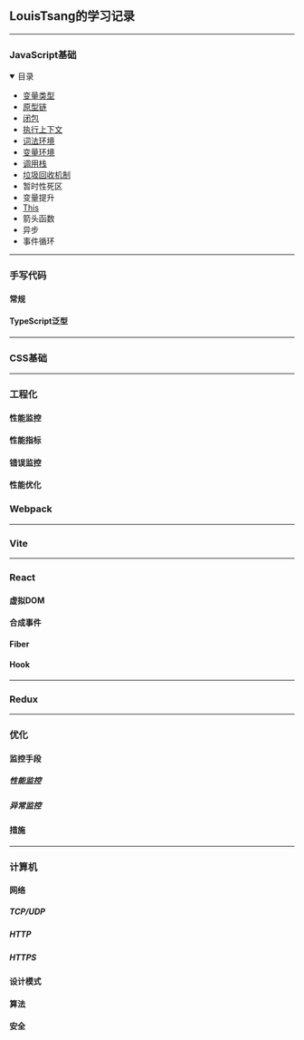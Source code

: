 <link href="./style.css" rel="stylesheet" />

## LouisTsang的学习记录
- - -
### JavaScript基础
<details open>
  <summary class="arrow" >目录</summary>   
  <ul>
    <li><a href="/lib/JavaScript基础/变量类型">变量类型</a></li>
    <li><a href="/lib/JavaScript基础/原型链">原型链</a></li>
    <li><a href="/lib/JavaScript基础/闭包">闭包</a></li>
    <li><a href="/lib/JavaScript基础/执行上下文">执行上下文</a></li>
    <li><a href="/lib/JavaScript基础/词法环境">词法环境</a></li>
    <li><a href="/lib/JavaScript基础/变量环境">变量环境</a></li>
    <li><a href="/lib/JavaScript基础/调用栈">调用栈</a></li>
    <li><a href="/lib/JavaScript基础/垃圾回收机制">垃圾回收机制</a></li>
    <li>暂时性死区</li>
    <li>变量提升</li>
    <li><a href="/lib/JavaScript基础/This">This</a></li>
    <li>箭头函数</li>
    <li>异步</li>
    <li>事件循环</li>
  </ul>
</details>

---
### 手写代码
#### 常规
#### TypeScript泛型
- - -
### CSS基础
- - -
### 工程化
#### 性能监控
#### 性能指标
#### 错误监控
#### 性能优化
### Webpack
- - -
### Vite
- - -
### React
#### 虚拟DOM
#### 合成事件
#### Fiber
#### Hook
- - -
### Redux

- - -
### 优化

#### 监控手段
##### 性能监控
##### 异常监控
#### 措施
- - -
### 计算机
#### 网络
##### TCP/UDP
##### HTTP
##### HTTPS

#### 设计模式
#### 算法
#### 安全